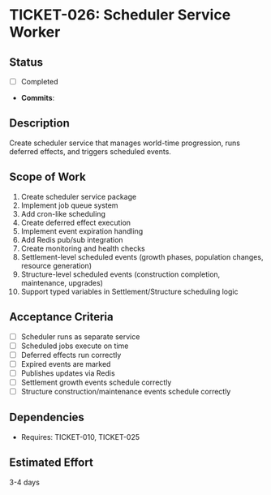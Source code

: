 # TICKET-026: Scheduler Service Worker

## Status

- [ ] Completed
- **Commits**:

## Description

Create scheduler service that manages world-time progression, runs deferred effects, and triggers scheduled events.

## Scope of Work

1. Create scheduler service package
2. Implement job queue system
3. Add cron-like scheduling
4. Create deferred effect execution
5. Implement event expiration handling
6. Add Redis pub/sub integration
7. Create monitoring and health checks
8. Settlement-level scheduled events (growth phases, population changes, resource generation)
9. Structure-level scheduled events (construction completion, maintenance, upgrades)
10. Support typed variables in Settlement/Structure scheduling logic

## Acceptance Criteria

- [ ] Scheduler runs as separate service
- [ ] Scheduled jobs execute on time
- [ ] Deferred effects run correctly
- [ ] Expired events are marked
- [ ] Publishes updates via Redis
- [ ] Settlement growth events schedule correctly
- [ ] Structure construction/maintenance events schedule correctly

## Dependencies

- Requires: TICKET-010, TICKET-025

## Estimated Effort

3-4 days
